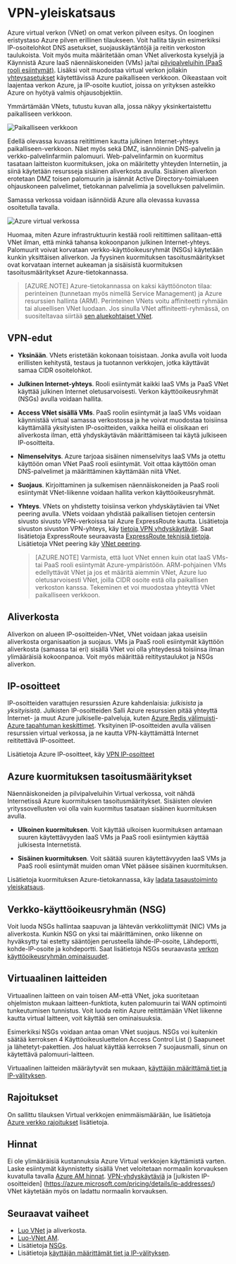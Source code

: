 <properties
   pageTitle="Azure Virtual Network (VNet) yleiskatsaus"
   description="Lisätietoja Azure virtual verkot (VNets)."
   services="virtual-network"
   documentationCenter="na"
   authors="jimdial"
   manager="carmonm"
   editor="tysonn" />
<tags
   ms.service="virtual-network"
   ms.devlang="na"
   ms.topic="get-started-article"
   ms.tgt_pltfrm="na"
   ms.workload="infrastructure-services"
   ms.date="03/15/2016"
   ms.author="jdial" />

# <a name="virtual-network-overview"></a>VPN-yleiskatsaus

Azure virtual verkon (VNet) on omat verkon pilveen esitys.  On looginen eristystaso Azure pilven erillinen tilaukseen. Voit hallita täysin esimerkiksi IP-osoitelohkot DNS asetukset, suojauskäytäntöjä ja reitin verkoston taulukoista. Voit myös muita määritetään oman VNet aliverkosta kyselyjä ja Käynnistä Azure IaaS näennäiskoneiden (VMs) ja/tai [pilvipalveluihin (PaaS rooli esiintymät)](../cloud-services/cloud-services-choose-me.md). Lisäksi voit muodostaa virtual verkon jollakin [yhteysasetukset](../vpn-gateway/vpn-gateway-about-vpngateways.md#site-to-site-and-multi-site) käytettävissä Azure paikalliseen verkkoon. Oikeastaan voit laajentaa verkon Azure, ja IP-osoite kuutiot, joissa on yrityksen asteikko Azure on hyötyä valmis ohjausobjektiin.

Ymmärtämään VNets, tutustu kuvan alla, jossa näkyy yksinkertaistettu paikalliseen verkkoon.

![Paikalliseen verkkoon](./media/virtual-networks-overview/figure01.png)

Edellä olevassa kuvassa reitittimen kautta julkinen Internet-yhteys paikalliseen-verkkoon. Näet myös sekä DMZ, isännöinnin DNS-palvelin ja verkko-palvelinfarmiin palomuuri. Web-palvelinfarmin on kuormitus tasataan laitteiston kuormituksen, joka on määritetty yhteyden Internetiin, ja siinä käytetään resursseja sisäinen aliverkosta avulla. Sisäinen aliverkon erotetaan DMZ toisen palomuurin ja isännät Active Directory-toimialueen ohjauskoneen palvelimet, tietokannan palvelimia ja sovelluksen palvelimiin.

Samassa verkossa voidaan isännöidä Azure alla olevassa kuvassa osoitetulla tavalla.

![Azure virtual verkossa](./media/virtual-networks-overview/figure02.png)

Huomaa, miten Azure infrastruktuurin kestää rooli reitittimen sallitaan-että VNet ilman, että minkä tahansa kokoonpanon julkinen Internet-yhteys. Palomuurit voivat korvataan verkko-käyttöoikeusryhmät (NSGs) käytetään kunkin yksittäisen aliverkon. Ja fyysinen kuormituksen tasoitusmääritykset ovat korvataan internet aukeaman ja sisäisistä kuormituksen tasoitusmääritykset Azure-tietokannassa.

>[AZURE.NOTE] Azure-tietokannassa on kaksi käyttöönoton tilaa: perinteinen (tunnetaan myös nimellä Service Management) ja Azure resurssien hallinta (ARM). Perinteinen VNets voitu affiniteetti ryhmään tai alueellisen VNet luodaan. Jos sinulla VNet affiniteetti-ryhmässä, on suositeltavaa siirtää [sen aluekohtaiset VNet](virtual-networks-migrate-to-regional-vnet.md).

## <a name="virtual-network-benefits"></a>VPN-edut

- **Yksinään**. VNets eristetään kokonaan toisistaan. Jonka avulla voit luoda erillisten kehitystä, testaus ja tuotannon verkkojen, jotka käyttävät samaa CIDR osoitelohkot.

- **Julkinen Internet-yhteys**. Rooli esiintymät kaikki IaaS VMs ja PaaS VNet käyttää julkinen Internet oletusarvoisesti. Verkon käyttöoikeusryhmät (NSGs) avulla voidaan hallita.

- **Access VNet sisällä VMs**. PaaS roolin esiintymät ja IaaS VMs voidaan käynnistää virtual samassa verkostossa ja he voivat muodostaa toisiinsa käyttämällä yksityisten IP-osoitteiden, vaikka heillä ei olisikaan eri aliverkosta ilman, että yhdyskäytävän määrittämiseen tai käytä julkiseen IP-osoitteita.

- **Nimenselvitys**. Azure tarjoaa sisäinen nimenselvitys IaaS VMs ja otettu käyttöön oman VNet PaaS rooli esiintymät. Voit ottaa käyttöön oman DNS-palvelimet ja määrittäminen käyttämään niitä VNet.

- **Suojaus**. Kirjoittaminen ja sulkemisen näennäiskoneiden ja PaaS rooli esiintymät VNet-liikenne voidaan hallita verkon käyttöoikeusryhmät.

- **Yhteys**. VNets on yhdistetty toisiinsa verkon yhdyskäytävien tai VNet peering avulla. VNets voidaan yhdistää paikallisen tietojen centersin sivusto sivusto VPN-verkoissa tai Azure ExpressRoute kautta. Lisätietoja sivuston sivuston VPN-yhteys, käy [tietoja VPN yhdyskäytävät](../vpn-gateway/vpn-gateway-about-vpngateways.md#site-to-site-and-multi-site). Saat lisätietoja ExpressRoute seuraavasta [ExpressRoute teknisiä tietoja](../expressroute/expressroute-introduction.md). Lisätietoja VNet peering käy [VNet peering](virtual-network-peering-overview.md).

    >[AZURE.NOTE] Varmista, että luot VNet ennen kuin otat IaaS VMs- tai PaaS rooli esiintymät Azure-ympäristöön. ARM-pohjainen VMs edellyttävät VNet ja jos et määritä aiemmin VNet, Azure luo oletusarvoisesti VNet, joilla CIDR osoite estä olla paikallisen verkoston kanssa. Tekeminen et voi muodostaa yhteyttä VNet paikalliseen verkkoon.

## <a name="subnets"></a>Aliverkosta

Aliverkon on alueen IP-osoitteiden-VNet, VNet voidaan jakaa useisiin aliverkosta organisaation ja suojaus. VMs ja PaaS rooli esiintymät käyttöön aliverkosta (samassa tai eri) sisällä VNet voi olla yhteydessä toisiinsa ilman ylimääräisiä kokoonpanoa. Voit myös määrittää reititystaulukot ja NSGs aliverkon.

## <a name="ip-addresses"></a>IP-osoitteet


IP-osoitteiden varattujen resurssien Azure kahdenlaisia: *julkisista* ja *yksityisistä*. Julkisten IP-osoitteiden Salli Azure resurssien pitää yhteyttä Internet- ja muut Azure julkiselle-palveluja, kuten [Azure Redis välimuisti](https://azure.microsoft.com/services/cache/)- [Azure tapahtuman keskittimet](https://azure.microsoft.com/documentation/services/event-hubs/). Yksityinen IP-osoitteiden avulla välisen resurssien virtual verkossa, ja ne kautta VPN-käyttämättä Internet reititettävä IP-osoitteet.

Lisätietoja Azure IP-osoitteet, käy [VPN IP-osoitteet](virtual-network-ip-addresses-overview-arm.md)

## <a name="azure-load-balancers"></a>Azure kuormituksen tasoitusmääritykset

Näennäiskoneiden ja pilvipalveluihin Virtual verkossa, voit nähdä Internetissä Azure kuormituksen tasoitusmääritykset. Sisäisten olevien yrityssovellusten voi olla vain kuormitus tasataan sisäinen kuormituksen avulla.

- **Ulkoinen kuormituksen**. Voit käyttää ulkoisen kuormituksen antamaan suuren käytettävyyden IaaS VMs ja PaaS rooli esiintymien käyttää julkisesta Internetistä.

- **Sisäinen kuormituksen**. Voit säätää suuren käytettävyyden IaaS VMs ja PaaS rooli esiintymät muiden oman VNet pääsee sisäinen kuormituksen.

Lisätietoja kuormituksen Azure-tietokannassa, käy [ladata tasaustoiminto yleiskatsaus](../load-balancer/load-balancer-overview.md).

## <a name="network-security-group-nsg"></a>Verkko-käyttöoikeusryhmän (NSG)

Voit luoda NSGs hallintaa saapuvan ja lähtevän verkkoliittymät (NIC) VMs ja aliverkosta. Kunkin NSG on yksi tai määrittäminen, onko liikenne on hyväksytty tai estetty sääntöjen perusteella lähde-IP-osoite, Lähdeportti, kohde-IP-osoite ja kohdeportti. Saat lisätietoja NSGs seuraavasta [verkon käyttöoikeusryhmän ominaisuudet](virtual-networks-nsg.md).

## <a name="virtual-appliances"></a>Virtuaalinen laitteiden

Virtuaalinen laitteen on vain toisen AM-että VNet, joka suoritetaan ohjelmiston mukaan laitteen-funktiota, kuten palomuurin tai WAN optimointi tunkeutumisen tunnistus. Voit luoda reitin Azure reitittämään VNet liikenne kautta virtual laitteen, voit käyttää sen ominaisuuksia.

Esimerkiksi NSGs voidaan antaa oman VNet suojaus. NSGs voi kuitenkin säätää kerroksen 4 Käyttöoikeusluettelon Access Control List () Saapuneet ja lähetetyt-pakettien. Jos haluat käyttää kerroksen 7 suojausmalli, sinun on käytettävä palomuuri-laitteen.

Virtuaalinen laitteiden määräytyvät sen mukaan, [käyttäjän määrittämä tiet ja IP-välityksen](virtual-networks-udr-overview.md).

## <a name="limits"></a>Rajoitukset
On sallittu tilauksen Virtual verkkojen enimmäismäärään, lue lisätietoja [Azure verkko rajoitukset](../azure-subscription-service-limits.md#networking-limits) lisätietoja.

## <a name="pricing"></a>Hinnat
Ei ole ylimääräisiä kustannuksia Azure Virtual verkkojen käyttämistä varten. Laske esiintymät käynnistetty sisällä Vnet veloitetaan normaalin korvauksen kuvatulla tavalla [Azure AM hinnat](https://azure.microsoft.com/pricing/details/virtual-machines/). [VPN-yhdyskäytäviä](https://azure.microsoft.com/pricing/details/vpn-gateway/) ja [julkisten IP-osoitteiden] (https://azure.microsoft.com/pricing/details/ip-addresses/) VNet käytetään myös on ladattu normaalin korvauksen.

## <a name="next-steps"></a>Seuraavat vaiheet

- [Luo VNet](virtual-networks-create-vnet-arm-pportal.md) ja aliverkosta.
- [Luo-VNet AM](../virtual-machines/virtual-machines-windows-hero-tutorial.md).
- Lisätietoja [NSGs](virtual-networks-nsg.md).
- Lisätietoja [käyttäjän määrittämät tiet ja IP-välityksen](virtual-networks-udr-overview.md).
